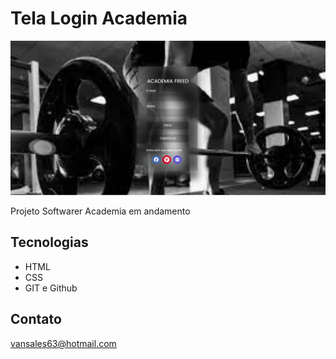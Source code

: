 # Tela Login Academia



![preview](./imagens_log/TELA%20LOGIN.jpeg)

Projeto Softwarer  Academia em andamento 


## Tecnologias 

- HTML
- CSS
- GIT e  Github

## Contato 

vansales63@hotmail.com
